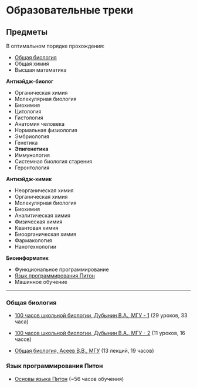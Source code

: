 # Образовательные треки

## Предметы

В оптимальном порядке прохождения:

* [Общая биология](#общая-биология)
* Общая химия
* Высшая математика

<b>Антиэйдж-биолог</b>
* Органическая химия
* Молекулярная биология
* Биохимия
* Цитология
* Гистология
* Анатомия человека
* Нормальная физиология
* Эмбриология
* Генетика
* <b>Эпигенетика</b>
* Иммунология
* Системная биология старения
* Геронтология

<b>Антиэйдж-химик</b>
* Неорганическая химия
* Органическая химия
* Молекулярная биология
* Биохимия
* Аналитическая химия
* Физическая химия
* Квантовая химия
* Биоорганическая химия
* Фармакология
* Нанотехнологии

<b>Биоинформатик</b>
* Функциональное программирование
* [Язык программирования Питон](язык-программирования-питон)
* Машинное обучение

--------------------------

### Общая биология

* [100 часов школьной биологии, Дубынин В.А., МГУ - 1](https://www.youtube.com/playlist?list=PLcsjsqLLSfNDHFikQVZd2XOqF5FK56L3D) (29 уроков, 33 часа)
* [100 часов школьной биологии, Дубынин В.А., МГУ - 2](https://www.youtube.com/playlist?list=PLcsjsqLLSfNDiVZaaNUWI0vEKdKZv5J8U) (11 уроков, 16 часов)

* [Общая биология, Асеев В.В., МГУ](https://www.youtube.com/playlist?list=PLcsjsqLLSfNDiVZaaNUWI0vEKdKZv5J8U) (13 лекций, 19 часов)

### Язык программирования Питон

* [Основы языка Питон](https://ru.hexlet.io/courses/python-basics) (~56 часов обучения)
